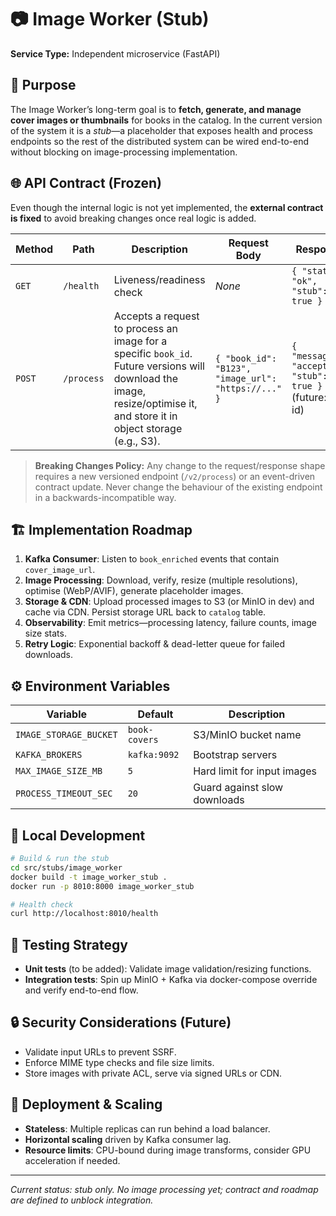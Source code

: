 # 📷 Image Worker (Stub)

**Service Type:** Independent microservice (FastAPI)

## 🎯 Purpose
The Image Worker’s long-term goal is to **fetch, generate, and manage cover images or thumbnails** for books in the catalog.  In the current version of the system it is a *stub*—a placeholder that exposes health and process endpoints so the rest of the distributed system can be wired end-to-end without blocking on image-processing implementation.

## 🌐 API Contract (Frozen)
Even though the internal logic is not yet implemented, the **external contract is fixed** to avoid breaking changes once real logic is added.

| Method | Path | Description | Request Body | Response |
|--------|------|-------------|--------------|----------|
| `GET`  | `/health`  | Liveness/readiness check | *None* | `{ "status": "ok", "stub": true }` |
| `POST` | `/process` | Accepts a request to process an image for a specific `book_id`. Future versions will download the image, resize/optimise it, and store it in object storage (e.g., S3). | `{ "book_id": "B123", "image_url": "https://..." }` | `{ "message": "accepted", "stub": true }` (future: job id) |

> **Breaking Changes Policy:** Any change to the request/response shape requires a new versioned endpoint (`/v2/process`) or an event-driven contract update.  Never change the behaviour of the existing endpoint in a backwards-incompatible way.

## 🏗️ Implementation Roadmap
1. **Kafka Consumer**: Listen to `book_enriched` events that contain `cover_image_url`.
2. **Image Processing**: Download, verify, resize (multiple resolutions), optimise (WebP/AVIF), generate placeholder images.
3. **Storage & CDN**: Upload processed images to S3 (or MinIO in dev) and cache via CDN.  Persist storage URL back to `catalog` table.
4. **Observability**: Emit metrics—processing latency, failure counts, image size stats.
5. **Retry Logic**: Exponential backoff & dead-letter queue for failed downloads.

## ⚙️ Environment Variables
| Variable | Default | Description |
|----------|---------|-------------|
| `IMAGE_STORAGE_BUCKET` | `book-covers` | S3/MinIO bucket name |
| `KAFKA_BROKERS` | `kafka:9092` | Bootstrap servers |
| `MAX_IMAGE_SIZE_MB` | `5` | Hard limit for input images |
| `PROCESS_TIMEOUT_SEC` | `20` | Guard against slow downloads |

## 🚀 Local Development
```bash
# Build & run the stub
cd src/stubs/image_worker
docker build -t image_worker_stub .
docker run -p 8010:8000 image_worker_stub

# Health check
curl http://localhost:8010/health
```

## 📝 Testing Strategy
* **Unit tests** (to be added): Validate image validation/resizing functions.
* **Integration tests**: Spin up MinIO + Kafka via docker-compose override and verify end-to-end flow.

## 🔒 Security Considerations (Future)
* Validate input URLs to prevent SSRF.
* Enforce MIME type checks and file size limits.
* Store images with private ACL, serve via signed URLs or CDN.

## 🔄 Deployment & Scaling
* **Stateless**: Multiple replicas can run behind a load balancer.
* **Horizontal scaling** driven by Kafka consumer lag.
* **Resource limits**: CPU-bound during image transforms, consider GPU acceleration if needed.

---
*Current status: stub only.  No image processing yet; contract and roadmap are defined to unblock integration.* 